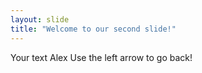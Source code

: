 ```yaml
---
layout: slide
title: "Welcome to our second slide!"
---
```

Your text Alex
Use the left arrow to go back!
